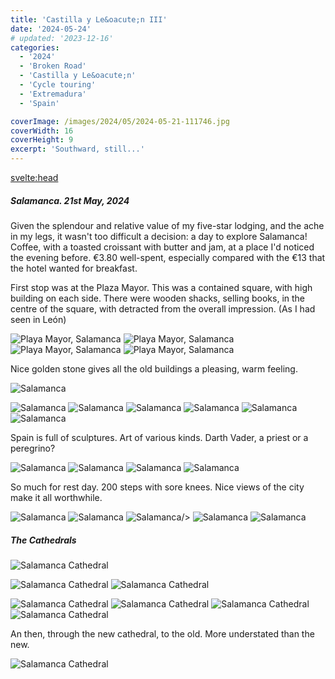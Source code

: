 ```yaml
---
title: 'Castilla y Le&oacute;n III'
date: '2024-05-24'
# updated: '2023-12-16'
categories:
  - '2024'
  - 'Broken Road'
  - 'Castilla y Le&oacute;n'
  - 'Cycle touring'
  - 'Extremadura'
  - 'Spain'

coverImage: /images/2024/05/2024-05-21-111746.jpg
coverWidth: 16
coverHeight: 9
excerpt: 'Southward, still...'
---
```


<script>
	import Callout from '$lib/components/Callout.svelte'
  import Img from '$lib/components/Img.svelte'
</script>

<svelte:head>

<title>2024 Europe</title>
</svelte:head>

<section class="card">
<h5>Salamanca. 21st May, 2024</h5>

<p>Given the splendour and relative value of my five-star lodging, and the ache in my legs, it wasn't too difficult a decision: a day to explore Salamanca! Coffee, with a toasted croissant with butter and jam, at a place I'd noticed the evening before. &euro;3.80 well-spent, especially compared with the &euro;13 that the hotel wanted for breakfast. </p>

<p>First stop was at the Plaza Mayor. This was a contained square, with high building on each side. There were wooden shacks, selling books, in the centre of the square, with detracted from the overall impression. (As I had seen in Le&oacute;n)</p>

<Img
  src="/images/2024/05/2024-05-21-110911.jpg"
  alt="Playa Mayor, Salamanca" 
  caption="Playa Mayor, Salamanca" 
/>
<Img
  src="/images/2024/05/2024-05-21-110817.jpg"
  alt="Playa Mayor, Salamanca" 
/>
<Img
  src="/images/2024/05/2024-05-21-111158.jpg"
  alt="Playa Mayor, Salamanca" 
/>
<Img
  src="/images/2024/05/2024-05-21-111243.jpg"
  alt="Playa Mayor, Salamanca" 
/>

<p>Nice golden stone gives all the old buildings a pleasing, warm feeling.</p>

<Img
  src="/images/2024/05/2024-05-21-111335.jpg"
  alt="Salamanca" 
  caption="One is never far from a bar in this wonderful country!"
/>

<Img
  src="/images/2024/05/2024-05-21-111513.jpg"
  alt="Salamanca"
/>
<Img
  src="/images/2024/05/2024-05-21-111746.jpg"
  alt="Salamanca"
/>
<Img
  src="/images/2024/05/2024-05-21-111901.jpg"
  alt="Salamanca"
/>
<Img
  src="/images/2024/05/2024-05-21-111956.jpg"
  alt="Salamanca"
/>
<Img
  src="/images/2024/05/2024-05-21-112204.jpg"
  alt="Salamanca"
/>
<Img
  src="/images/2024/05/2024-05-21-112230.jpg"
  alt="Salamanca"
/>

<p>Spain is full of sculptures. Art of various kinds. Darth Vader, a priest or a peregrino?</p>

<Img
  src="/images/2024/05/2024-05-21-112511.jpg"
  alt="Salamanca"
  caption="The library."
/>
<Img
  src="/images/2024/05/2024-05-21-112453.jpg"
  alt="Salamanca"
  caption="The library door. Camino shells everywhere!"
/>
<Img
  src="/images/2024/05/2024-05-21-112655.jpg"
  alt="Salamanca"
  caption="A working library..."
/>
<Img
  src="/images/2024/05/2024-05-21-112728.jpg"
  alt="Salamanca"
  caption="The view upward, from a library courtyard. The Clerecia Towers."
/>

<p>So much for rest day. 200 steps with sore knees. Nice views of the city make it all worthwhile.</p>
<Img
  src="/images/2024/05/2024-05-21-115803.jpg"
  alt="Salamanca"
  caption="The view downward, at the library courtyard."
/>
<Img
  src="/images/2024/05/2024-05-21-115832.jpg"
  alt="Salamanca"
/>
<Img
  src="/images/2024/05/2024-05-21-115842.jpg"
  alt="Salamanca"
  
/>
<Img
  src="/images/2024/05/2024-05-21-120002.jpg"
  alt="Salamanca"
/>
<Img
  src="/images/2024/05/2024-05-21-120129.jpg"
  alt="Salamanca"
  caption="The cathedrals, old and new, from the Clerecia Towers."
/>
<br/>
<h5>The Cathedrals</h5>

<Img
  src="/images/2024/05/2024-05-21-130328.jpg"
  alt="Salamanca Cathedral"
/>

<Img
  src="/images/2024/05/2024-05-21-131404.jpg"
  alt="Salamanca Cathedral"
/>
<Img
  src="/images/2024/05/2024-05-21-131751.jpg"
  alt="Salamanca Cathedral"
/>

<Img
  src="/images/2024/05/2024-05-21-132527.jpg"
  alt="Salamanca Cathedral"
/>
<Img
  src="/images/2024/05/2024-05-21-132548.jpg"
  alt="Salamanca Cathedral"
/>
<Img
  src="/images/2024/05/2024-05-21-132602.jpg"
  alt="Salamanca Cathedral"
/>
<Img
  src="/images/2024/05/2024-05-21-132948.jpg"
  alt="Salamanca Cathedral"
/>

<p>An then, through the new cathedral, to the old. More understated than the new.</p>

<Img
  src="/images/2024/05/2024-05-21-132948.jpg"
  alt="Salamanca Cathedral"
/>

</section>
